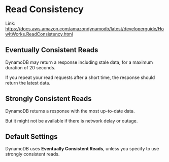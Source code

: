 # Read Consistency

Link: https://docs.aws.amazon.com/amazondynamodb/latest/developerguide/HowItWorks.ReadConsistency.html

## Eventually Consistent Reads
DynamoDB may return a response including stale data, for a maximum duration of 20 seconds.

If you repeat your read requests after a short time, the response should return the latest data.

## Strongly Consistent Reads
DynamoDB returns a response with the most up-to-date data.

But it might not be available if there is network delay or outage.

## Default Settings
DynamoDB uses **Eventually Consistent Reads**, unless you specify to use strongly consistent reads.
